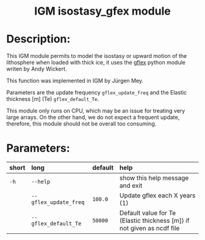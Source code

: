 ### <h1 align="center" id="title">IGM isostasy_gfex module  </h1>

# Description:

This IGM module permits to model the isostasy or upward motion of the 
lithosphere when loaded with thick ice, it uses the 
[gflex](https://gmd.copernicus.org/articles/9/997/2016/)
python module writen by Andy Wickert.

This function was implemented in IGM by Jürgen Mey.
 
Parameters are the update frequency `gflex_update_freq` and the Elastic thickness [m] (Te) `gflex_default_Te`.

This module only runs on CPU, which may be an issue for treating very large arrays.
On the other hand, we do not expect a frequent update, therefore, this module should not be overall too consuming.



 
# Parameters: 


|short|long|default|help|
| :--- | :--- | :--- | :--- |
|`-h`|`--help`||show this help message and exit|
||`--gflex_update_freq`|`100.0`|Update gflex each X years (1)|
||`--gflex_default_Te`|`50000`|Default value for Te (Elastic thickness [m]) if not given as ncdf file|
